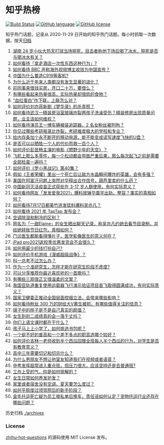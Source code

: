 # 知乎热榜
[![Build Status](https://github.com/ToWeLong/zhihu-hot-questions/workflows/CI/badge.svg)](https://github.com/ToWeLong/zhihu-hot-questions/actions)
[![GitHub language](https://img.shields.io/badge/language-golang-orange.svg)](https://golang.org/)
[![GitHub license](https://img.shields.io/github/license/ToWeLong/zhihu-hot-questions)](https://github.com/ToWeLong/zhihu-hot-questions/blob/main/LICENSE)

知乎热门话题，记录从 2020-11-29 日开始的知乎热门话题。每小时抓取一次数据，按天[归档](./archives)

<!-- BEGIN -->

1. [湖南 24 岁小伙大热天打球当场猝死，目击者称他下场后喝了冰水，猝死是否与喝冰水有关？](https://www.zhihu.com/question/472510464)
1. [如何看待「拿走酒店一次性东西这种行为」?](https://www.zhihu.com/question/465504404)
1. [如何看待 BBC 声称海外视频博主收钱为中国宣传？](https://www.zhihu.com/question/472575752)
1. [中国为什么要造C919等客机?](https://www.zhihu.com/question/384802353)
1. [为什么近千年来人类都没有发生显著的进化？](https://www.zhihu.com/question/32004935)
1. [前同事来借钱买房，开口二十万，要借么？](https://www.zhihu.com/question/471426283)
1. [有哪些看起来热量很高，实际热量却很低的食物？](https://www.zhihu.com/question/359675190)
1. [“血红蛋白”作下联，上联怎么对？](https://www.zhihu.com/question/471731418)
1. [如何评价刘亦菲新剧《梦华录》的杀青照？](https://www.zhihu.com/question/470176416)
1. [如何看待武汉一精装房浴室玻璃炸裂两孩子洗澡受伤？精装修房出现质量问题，业主该如何维权？](https://www.zhihu.com/question/472324813)
1. [如何看待演员王一博车辆被装追踪器，2 名女粉丝被刑拘？](https://www.zhihu.com/question/472808340)
1. [你见过哪些考研报录比炸裂，考研难度极大的学校和专业？](https://www.zhihu.com/question/449575589)
1. [给内存条加个永不断开的移动电源，能不能变成读写速度飞快的U盘？](https://www.zhihu.com/question/417862977)
1. [是否可以以牺牲一个人的代价而救一百个人？](https://www.zhihu.com/question/38756276)
1. [如何评价彭昱畅主演的电影《燃野少年的天空》？](https://www.zhihu.com/question/472571861)
1. [飞机上那么多零件，每一个松动都会导致严重后果，那么每次起飞之前是需要全部检查一遍吗？](https://www.zhihu.com/question/463612668)
1. [如何评价《罗小黑战记》第40集？](https://www.zhihu.com/question/472736812)
1. [假如《王者荣耀》里出一个死亡后让敌方水晶瞬间爆炸的英雄，会有多强？](https://www.zhihu.com/question/469036260)
1. [美国在阿富汗问题上突然对华释出合作信号，葫芦里卖的什么药？](https://www.zhihu.com/question/472572970)
1. [中国新冠灭活疫苗正式获批在 3-17 岁人群使用，有何实际意义？](https://www.zhihu.com/question/472628051)
1. [如何看待网友「发发爱我2021」爆料放锤华晨宇出轨、整容？事实的真相如何？](https://www.zhihu.com/question/472603288)
1. [如何看待7月17日都美竹连发猛料爆料吴亦凡？](https://www.zhihu.com/question/472743930)
1. [如何看待 2021 年 TapTap 发布会？](https://www.zhihu.com/question/472833150)
1. [空调除湿和制冷的区别？](https://www.zhihu.com/question/30879409)
1. [网名为「一甜Elaine」的女生晒出聊天记录，称吴亦凡约她去看节目录制，并给她转账节日红包，真相如何？](https://www.zhihu.com/question/472725599)
1. [门诊医生都能看得懂片子，医学影像医生的意义何在？](https://www.zhihu.com/question/468765533)
1. [iPad pro2021返校季优惠发货会不会很久？](https://www.zhihu.com/question/468740569)
1. [如何用最少的钱打扮自己?](https://www.zhihu.com/question/443604419)
1. [如何评价手机游戏《漫威超级战争》？](https://www.zhihu.com/question/472389426)
1. [科一总考不过怎么办？](https://www.zhihu.com/question/452337875)
1. [作为一个准研究生，怎样才能在研究生阶段不虚度?](https://www.zhihu.com/question/326709421)
1. [可以分享推荐你最近喜欢听的一首歌吗？](https://www.zhihu.com/question/471940303)
1. [有哪些三观很正又很温柔的文案？](https://www.zhihu.com/question/458254625)
1. [我国亚轨道重复使用运载器飞行演示验证项目首飞取得圆满成功，有何实际意义？](https://www.zhihu.com/question/472628158)
1. [国家卫健委正推动全国层面控烟立法，会带来哪些影响？](https://www.zhihu.com/question/472532128)
1. [如何看待粉丝 300 万的财经大V黄生被抓，有哪些值得关注的信息？](https://www.zhihu.com/question/472548624)
1. [镜子中的样子是不是自己真实的颜值？](https://www.zhihu.com/question/458577474)
1. [女生到初二成绩真的会一落千丈吗？](https://www.zhihu.com/question/472660065)
1. [你们上语文课时都在干什么？](https://www.zhihu.com/question/360741477)
1. [孩子马上上小学了，如何挑选书包呢？](https://www.zhihu.com/question/463860330)
1. [一个挺不好的普高和一个差不多点的职高选哪个较好？](https://www.zhihu.com/question/471327805)
1. [如何评价吉林一老师收到半个西瓜回赠全班每人半个西瓜的行为，对学生是否有教育意义？](https://www.zhihu.com/question/472444124)
1. [高中三年需要切记和切忌什么？](https://www.zhihu.com/question/64843570)
1. [为什么男朋友不想让他室友知道我们在视频或者语音？](https://www.zhihu.com/question/465047050)
1. [中考发挥超常进入重点班，但压力很大，应该坚持还是去普通班?](https://www.zhihu.com/question/470984502)
1. [工作上受的气，你是如何排解的？](https://www.zhihu.com/question/470607647)
1. [女生日常如何养发护发？](https://www.zhihu.com/question/24887898)
1. [家里或者宿舍没有空调，夏天要怎么度过？](https://www.zhihu.com/question/469879398)
1. [如何平稳度过领驾照后的新手阶段？](https://www.zhihu.com/question/466338229)
1. [金毛托运死亡疑为员工接私单后换车，责任该如何认定？宠物托运行业还存在哪些问题？](https://www.zhihu.com/question/472716419)

<!-- END -->

历史归档 [./archives](./archives)


### License
[zhihu-hot-questions](https://github.com/towelong/zhihu-hot-questions) 的源码使用 MIT License 发布。